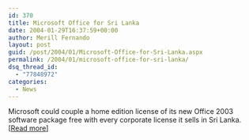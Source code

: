 ```yaml
---
id: 370
title: Microsoft Office for Sri Lanka
date: 2004-01-29T16:37:59+00:00
author: Merill Fernando
layout: post
guid: /post/2004/01/Microsoft-Office-for-Sri-Lanka.aspx
permalink: /2004/01/microsoft-office-for-sri-lanka/
dsq_thread_id:
  - "77848972"
categories:
  - News
---
```

<body xmlns="http://www.w3.org/1999/xhtml">
    <div class="Section1">
        <p class="MsoNormal">
            Microsoft could couple a home edition license of its new Office 2003 software package
            free with every corporate license it sells in Sri Lanka. [<a href="http://www.lankabusinessonline.com/full_story.php?subcatcode=5&amp;subcatname=IT_|_Telecom&amp;newscode=2061766589">Read
            more</a>]
        </p>
    </div>
</body>